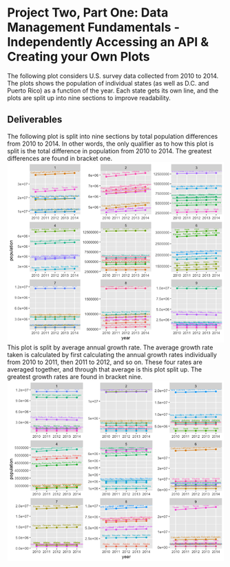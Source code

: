 # Project Two, Part One: Data Management Fundamentals - Independently Accessing an API & Creating your Own Plots
The following plot considers U.S. survey data collected from 2010 to 2014. The plots shows the population of individual states (as well as D.C. and Puerto Rico) as a function of the year. Each state gets its own line, and the plots are split up into nine sections to improve readability. <br/>

## Deliverables
The following plot is split into nine sections by total population differences from 2010 to 2014. In other words, the only qualifier as to how this plot is split is the total difference in population from 2010 to 2014. The greatest differences are found in bracket one.<br/>
![](total_diff.png)<br/>
This plot is split by average annual growth rate. The average growth rate taken is calculated by first calculating the annual growth rates individually from 2010 to 2011, then 2011 to 2012, and so on. These four rates are averaged together, and through that average is this plot split up. The greatest growth rates are found in bracket nine.<br/>
![](growth.png)<br/>
